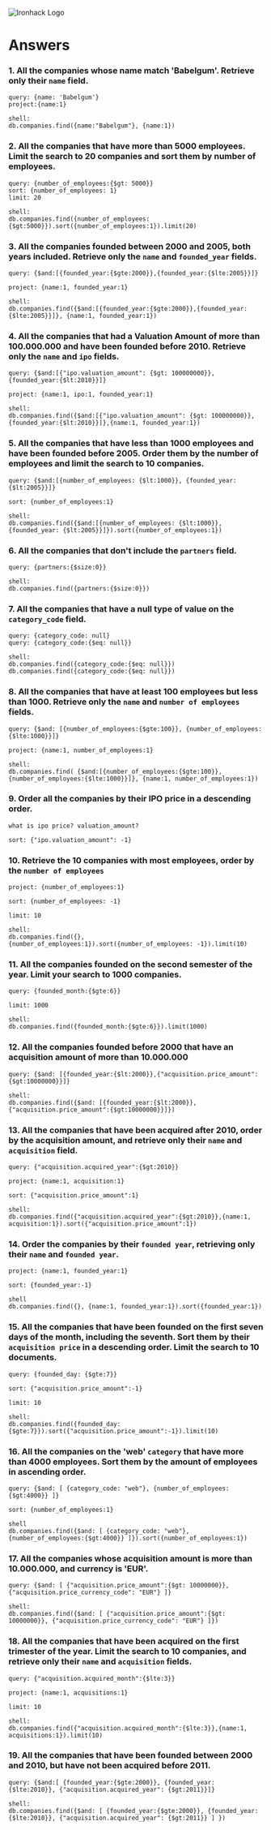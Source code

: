 ![Ironhack Logo](https://i.imgur.com/1QgrNNw.png)

# Answers

### 1. All the companies whose name match 'Babelgum'. Retrieve only their `name` field.

```
query: {name: 'Babelgum'}
project:{name:1}

shell:
db.companies.find({name:"Babelgum"}, {name:1})

```

### 2. All the companies that have more than 5000 employees. Limit the search to 20 companies and sort them by **number of employees**.

```
query: {number_of_employees:{$gt: 5000}}
sort: {number_of_employees: 1}
limit: 20

shell:
db.companies.find({number_of_employees:{$gt:5000}}).sort({number_of_employees:1}).limit(20)

```

### 3. All the companies founded between 2000 and 2005, both years included. Retrieve only the `name` and `founded_year` fields.

```
query: {$and:[{founded_year:{$gte:2000}},{founded_year:{$lte:2005}}]}

project: {name:1, founded_year:1}

shell:
db.companies.find({$and:[{founded_year:{$gte:2000}},{founded_year:{$lte:2005}}]}, {name:1, founded_year:1})

```

### 4. All the companies that had a Valuation Amount of more than 100.000.000 and have been founded before 2010. Retrieve only the `name` and `ipo` fields.

```
query: {$and:[{"ipo.valuation_amount": {$gt: 100000000}}, {founded_year:{$lt:2010}}]}

project: {name:1, ipo:1, founded_year:1}

shell:
db.companies.find({$and:[{"ipo.valuation_amount": {$gt: 100000000}}, {founded_year:{$lt:2010}}]},{name:1, founded_year:1})

```

### 5. All the companies that have less than 1000 employees and have been founded before 2005. Order them by the number of employees and limit the search to 10 companies.

```
query: {$and:[{number_of_employees: {$lt:1000}}, {founded_year: {$lt:2005}}]}

sort: {number_of_employees:1}

shell:
db.companies.find({$and:[{number_of_employees: {$lt:1000}}, {founded_year: {$lt:2005}}]}).sort({number_of_employees:1})

```

### 6. All the companies that don't include the `partners` field.

```
query: {partners:{$size:0}}

shell:
db.companies.find({partners:{$size:0}})

```

### 7. All the companies that have a null type of value on the `category_code` field.

```
query: {category_code: null}
query: {category_code:{$eq: null}}

shell:
db.companies.find({category_code:{$eq: null}})
db.companies.find({category_code:{$eq: null}})

```

### 8. All the companies that have at least 100 employees but less than 1000. Retrieve only the `name` and `number of employees` fields.

```
query: {$and: [{number_of_employees:{$gte:100}}, {number_of_employees:{$lte:1000}}]}

project: {name:1, number_of_employees:1}

shell:
db.companies.find( {$and:[{number_of_employees:{$gte:100}}, {number_of_employees:{$lte:1000}}]}, {name:1, number_of_employees:1})

```

### 9. Order all the companies by their IPO price in a descending order.

```
what is ipo price? valuation_amount?

sort: {"ipo.valuation_amount": -1}

```

### 10. Retrieve the 10 companies with most employees, order by the `number of employees`

```
project: {number_of_employees:1}

sort: {number_of_employees: -1}

limit: 10

shell:
db.companies.find({},{number_of_employees:1}).sort({number_of_employees: -1}).limit(10)

```

### 11. All the companies founded on the second semester of the year. Limit your search to 1000 companies.

```
query: {founded_month:{$gte:6}}

limit: 1000

shell:
db.companies.find({founded_month:{$gte:6}}).limit(1000)

```

### 12. All the companies founded before 2000 that have an acquisition amount of more than 10.000.000

```
query: {$and: [{founded_year:{$lt:2000}},{"acquisition.price_amount":{$gt:10000000}}]}

shell:
db.companies.find({$and: [{founded_year:{$lt:2000}},{"acquisition.price_amount":{$gt:10000000}}]})

```

### 13. All the companies that have been acquired after 2010, order by the acquisition amount, and retrieve only their `name` and `acquisition` field.

```
query: {"acquisition.acquired_year":{$gt:2010}}

project: {name:1, acquisition:1}

sort: {"acquisition.price_amount":1}

shell:
db.companies.find({"acquisition.acquired_year":{$gt:2010}},{name:1, acquisition:1}).sort({"acquisition.price_amount":1})

```

### 14. Order the companies by their `founded year`, retrieving only their `name` and `founded year`.

```
project: {name:1, founded_year:1}

sort: {founded_year:-1}

shell
db.companies.find({}, {name:1, founded_year:1}).sort({founded_year:1})

```

### 15. All the companies that have been founded on the first seven days of the month, including the seventh. Sort them by their `acquisition price` in a descending order. Limit the search to 10 documents.

```
query: {founded_day: {$gte:7}}

sort: {"acquisition.price_amount":-1}

limit: 10

shell:
db.companies.find({founded_day:{$gte:7}}).sort({"acquisition.price_amount":-1}).limit(10)

```

### 16. All the companies on the 'web' `category` that have more than 4000 employees. Sort them by the amount of employees in ascending order.

```
query: {$and: [ {category_code: "web"}, {number_of_employees:{$gt:4000}} ]}

sort: {number_of_employees:1}

shell
db.companies.find({$and: [ {category_code: "web"}, {number_of_employees:{$gt:4000}} ]}).sort({number_of_employees:1})

```

### 17. All the companies whose acquisition amount is more than 10.000.000, and currency is 'EUR'.

```
query: {$and: [ {"acquisition.price_amount":{$gt: 10000000}}, {"acquisition.price_currency_code": "EUR"} ]}

shell:
db.companies.find({$and: [ {"acquisition.price_amount":{$gt: 10000000}}, {"acquisition.price_currency_code": "EUR"} ]})

```

### 18. All the companies that have been acquired on the first trimester of the year. Limit the search to 10 companies, and retrieve only their `name` and `acquisition` fields.

```
query: {"acquisition.acquired_month":{$lte:3}}

project: {name:1, acquisitions:1}

limit: 10

shell:
db.companies.find({"acquisition.acquired_month":{$lte:3}},{name:1, acquisitions:1}).limit(10)

```

### 19. All the companies that have been founded between 2000 and 2010, but have not been acquired before 2011.

```
query: {$and:[ {founded_year:{$gte:2000}}, {founded_year: {$lte:2010}}, {"acquisition.acquired_year": {$gt:2011}}]}

shell:
db.companies.find({$and: [ {founded_year:{$gte:2000}}, {founded_year: {$lte:2010}}, {"acquisition.acquired_year": {$gt:2011}} ] })

```
